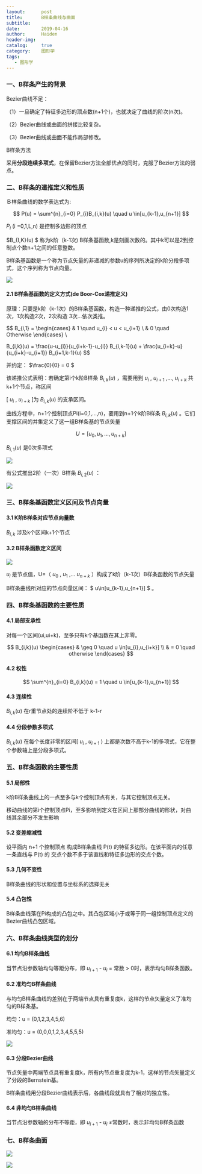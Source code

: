 ```yaml
---
layout:      post
title:       B样条曲线与曲面
subtitle: 
date:		 2019-04-16
author:		 Haiden
header-img:   
catalog:     true
category:    图形学
tags: 
   - 图形学
---
```


### 一、B样条产生的背景

Bezier曲线不足：

（1）一旦确定了特征多边形的顶点数(n+1个)，也就决定了曲线的阶次(n次)。

（2）Bezier曲线或曲面的拼接比较复杂。

（3）Bezier曲线或曲面不能作局部修改。

B样条方法

采用**分段连续多项式**，在保留Bezier方法全部优点的同时，克服了Bezier方法的弱点。

### 二、B样条的递推定义和性质

Ｂ样条曲线的数学表达式为:


$$
P(u) = \sum^{n}_{i=0} P_{i}B_{i,k}(u) \quad u \in[u_{k-1},u_{n+1}]
$$


 $P_{i}​$ (i =0,1,L,n) 是控制多边形的顶点

 $B_{I,K}(u) $  称为k阶（k-1次) B样条基函数,k是刻画次数的。其中k可以是2到控制点个数n+1之间的任意整数。

B样条基函数是一个称为节点矢量的非递减的参数u的序列所决定的k阶分段多项式，这个序列称为节点向量。

![](http://images.cronusliang.me/graphics/B_spline.png)

#### 2.1 B样条基函数的定义方式(de Boor-Cox递推定义)

原理：只要是k阶（k-1次）的B样条基函数，构造一种递推的公式，由0次构造1次，1次构造2次，2次构造
3次…依次类推。


$$
B_{i,1} = 
\begin{cases} 
& 1   \quad u_{i} < u < u_{i+1} \\
& 0   \quad Otherwise
\end{cases} \\

B_{i,k}(u) = \frac{u-u_{i}}{u_{i+k-1}-u_{i}} B_{i,k-1}(u) + \frac{u_{i+k}-u}{u_{i+k}-u_{i+1}} B_{i+1,k-1}(u)
$$


并约定： $\frac{0}{0} = 0 $ 

该递推公式表明：若确定第i个k阶B样条 $B_{i,k}(u)$ ，需要用到 $u_{i}$ , $u_{i+1}$ ,…, $u_{i+k}$ 共k+1个节点，称区间

[ $u_{i}$ ,  $u_{i+k}$ ]为 $B_{i,k}(u)$ 的支承区间。

曲线方程中，n+1个控制顶点Pi(i=0,1,...,n)，要用到n+1个k阶B样条 $B_{i,k}(u)$ 。它们支撑区间的并集定义了这一组B样条基的节点矢量


$$
U = [u_{0},u_{1},...,u_{n+k}] 
$$


 $B_{i,1}(u)$ 是0次多项式

![](http://images.cronusliang.me/graphics/zeroStep.png)

有公式推出2阶（一次）B样条 $B_{i,2}(u)$ ：

![](http://images.cronusliang.me/graphics/oneStep.png)



### 三、B样条基函数定义区间及节点向量

#### 3.1 K阶B样条对应节点向量数

 $B_{i,k}$ 涉及k个区间k+1个节点

#### 3.2 B样条函数定义区间

![](http://images.cronusliang.me/graphics/B_curve_%20definition.png)

 $u_{i}$ 是节点值，U=（ $u_{0}$ , $u_{1}$ ,… $u_{n+k}$ ）构成了k阶（k-1次）B样条函数的节点矢量

B样条曲线所对应的节点向量区间： $ u\in[u_{k-1},u_{n+1}] $ 。



### 四、B样条基函数的主要性质

#### 4.1 局部支承性

对每一个区间(ui,ui+k)，至多只有k个基函数在其上非零。


$$
B_{i,k}(u) 
\begin{cases} 
& \geq 0  \quad u \in[u_{i},u_{i+k}] \\
& = 0     \quad otherwise
\end{cases}
$$


#### 4.2 权性


$$
\sum^{n}_{i=0} B_{i,k}(u) = 1  \quad u \in[u_{k-1},u_{n+1}]
$$


#### 4.3 连续性

  $B_{i,k}(u)$  在r重节点处的连续阶不低于 k-1-r 

#### 4.4 分段参数多项式

  $B_{i,k}(u)$  在每个长度非零的区间[ $u_{i}$ , $u_{i+1}$ ) 上都是次数不高于k-1的多项式，它在整个参数轴上是分段多项式。

### 五、B样条函数的主要性质

#### 5.1 局部性

k阶B样条曲线上的一点至多与k个控制顶点有关，与其它控制顶点无关。

移动曲线的第i个控制顶点Pi，至多影响到定义在区间上那部分曲线的形状，对曲线其余部分不发生影响

#### 5.2 变差缩减性

设平面内 n+1 个控制顶点 构成B样条曲线 P(t) 的特征多边形。在该平面内的任意一条直线与 P(t) 的
交点个数不多于该直线和特征多边形的交点个数。

#### 5.3 几何不变性

B样条曲线的形状和位置与坐标系的选择无关

#### 5.4 凸包性

B样条曲线落在Pi构成的凸包之中。其凸包区域小于或等于同一组控制顶点定义的Bezier曲线凸包区域。

### 六、B样条曲线类型的划分

#### 6.1 均匀B样条曲线

当节点沿参数轴均匀等距分布，即 $u_{i+1}$  - $u_{i}$  = 常数 > 0时，表示均匀B样条函数。

#### 6.2 准均匀B样条曲线

与均匀B样条曲线的差别在于两端节点具有重复度k，这样的节点矢量定义了准均匀的B样条基。

均匀：u = (0,1,2,3,4,5,6)

准均匀：u = (0,0,0,1,2,3,4,5,5,5)

![](http://images.cronusliang.me/graphics/B_curve_three.png)

#### 6.3 分段Bezier曲线

节点矢量中两端节点具有重复度k，所有内节点重复度为k-1，这样的节点矢量定义了分段的Bernstein基。

B样条曲线用分段Bezier曲线表示后，各曲线段就具有了相对的独立性。

#### 6.4 非均匀B样条曲线

当节点沿参数轴的分布不等距，即 $u_{i+1}$ - $u_{i}$ ≠常数时，表示非均匀B样条函数

### 七、B样条曲面

![](http://images.cronusliang.me/graphics/B_subjection_1.png)

![](http://images.cronusliang.me/graphics/B_subjection_2.png)


